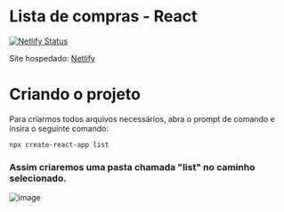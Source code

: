 # Lista de compras - React

[![Netlify Status](https://api.netlify.com/api/v1/badges/58074a7f-679f-4bb0-b97c-0f2c6b055aba/deploy-status)](https://app.netlify.com/sites/listadecomprasreact/deploys)

Site hospedado: [Netlify](https://listadecomprasreact.netlify.app/)



# Criando o projeto

Para criarmos todos arquivos necessários, abra o prompt de comando e insira o seguinte comando:
```
npx create-react-app list
```

### Assim criaremos uma pasta chamada "list" no caminho selecionado.

![image](https://user-images.githubusercontent.com/71887999/114571277-eba77580-9c4c-11eb-89e4-d6e4eb751307.png)
